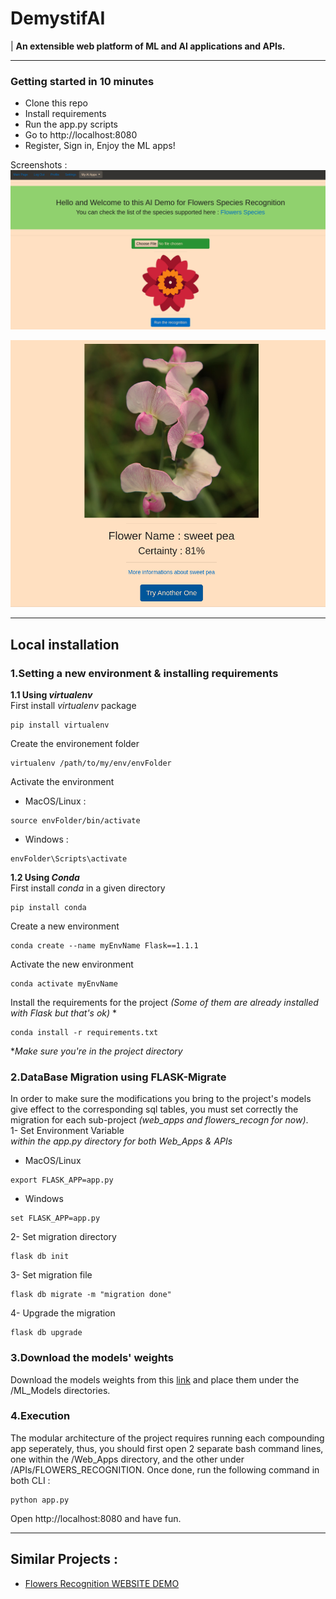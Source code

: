 # DemystifAI  
 
|   **An extensible web platform of ML and AI applications and APIs.**  

---
### Getting started in 10 minutes  
- Clone this repo  
- Install requirements  
- Run the app.py scripts  
- Go to http://localhost:8080  
- Register, Sign in, Enjoy the ML apps!  

Screenshots  :
![](/screenshots/screenshot1.png)  

![](screenshots/screenshot2.png)  

---
## Local installation  
### 1.Setting a new environment & installing requirements  
**1.1 Using *virtualenv***  
First install *virtualenv* package  
```
pip install virtualenv  
```
Create the environement folder  
```
virtualenv /path/to/my/env/envFolder 
``` 
Activate the environment  
+ MacOS/Linux :  
```
source envFolder/bin/activate  
```
+ Windows :  
```
envFolder\Scripts\activate  
```
**1.2 Using *Conda***  
First install *conda* in a given directory   
```
pip install conda  
```
Create a new environment  
```
conda create --name myEnvName Flask==1.1.1  
```
Activate the new environment  
```
conda activate myEnvName  
```
Install the requirements for the project *(Some of them are already installed with Flask but that's ok)* *  
```
conda install -r requirements.txt  
```
**Make sure you're in the project directory*  

### 2.DataBase Migration using FLASK-Migrate  
In order to make sure the modifications you bring to the project's models give effect to the corresponding sql tables, you must set correctly the migration for each sub-project *(web_apps and flowers_recogn for now)*.  
1- Set Environment Variable  
*within the app.py directory for both Web_Apps & APIs*  
+ MacOS/Linux  
```
export FLASK_APP=app.py  
```
+ Windows  
```
set FLASK_APP=app.py  
```
2- Set migration directory  
```
flask db init  
```
3- Set migration file  
```
flask db migrate -m "migration done"  
```
4- Upgrade the migration  
```
flask db upgrade 
```
### 3.Download the models' weights  
Download the models weights from this [link](https://www.dropbox.com/s/vyrgkmyptzqscbz/VGG_FNN_Tuned_Weights.h5?dl=0) and place them under the /ML_Models directories.  

### 4.Execution  
The modular architecture of the project requires running each compounding app seperately, thus, you should first open 2 separate bash command lines, one within the /Web_Apps directory, and the other under /APIs/FLOWERS_RECOGNITION. Once done, run the following command in both CLI :  
```
python app.py  
```
Open http://localhost:8080 and have fun.

---
## Similar Projects : 
- [Flowers Recognition WEBSITE DEMO](http://zeus.robots.ox.ac.uk/flower_demo/)
